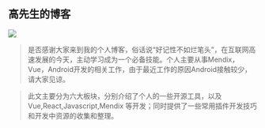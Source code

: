 ## 高先生的博客

<a  href="mrgaogang.github.io">
<img src="https://img.shields.io/badge/%E5%AE%98%E6%96%B9%E6%96%87%E6%A1%A3-https%3A%2F%2Fmrgaogang.github.io-red"/>
</a>

> 是否感谢大家来到我的个人博客，俗话说“好记性不如烂笔头”，在互联网高速发展的今天，主动学习成为一个必备技能。个人主要从事Mendix，Vue，Android开发的相关工作，由于最近工作的原因Android接触较少，请大家见谅。

> 此文主要分为六大板块，分别介绍了个人的一些开源工具，以及 Vue,React,Javascript,Mendix 等开发；同时提供了一些常用插件开发技巧和开发中资源的收集和整理。
